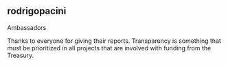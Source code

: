 ## rodrigopacini
Ambassadors


Thanks to everyone for giving their reports. Transparency is something that must be prioritized in all projects that are involved with funding from the Treasury.
